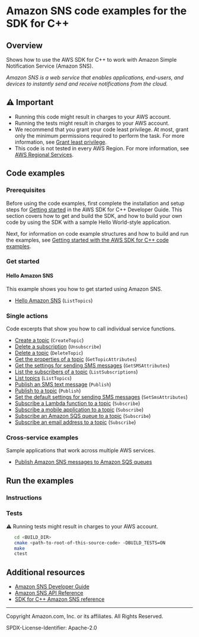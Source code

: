 <!--Generated by WRITEME on 2023-05-08 16:48:12.130402 (UTC)-->
# Amazon SNS code examples for the SDK for C++

## Overview

Shows how to use the AWS SDK for C++ to work with Amazon Simple Notification Service (Amazon SNS).

<!--custom.overview.start-->
<!--custom.overview.end-->

*Amazon SNS is a web service that enables applications, end-users, and devices to instantly send and receive notifications from the cloud.*

## ⚠ Important

* Running this code might result in charges to your AWS account.
* Running the tests might result in charges to your AWS account.
* We recommend that you grant your code least privilege. At most, grant only the minimum permissions required to perform the task. For more information, see [Grant least privilege](https://docs.aws.amazon.com/IAM/latest/UserGuide/best-practices.html#grant-least-privilege).
* This code is not tested in every AWS Region. For more information, see [AWS Regional Services](https://aws.amazon.com/about-aws/global-infrastructure/regional-product-services).

<!--custom.important.start-->
<!--custom.important.end-->

## Code examples

### Prerequisites



Before using the code examples, first complete the installation and setup steps
for [Getting started](https://docs.aws.amazon.com/sdk-for-cpp/v1/developer-guide/getting-started.html) in the AWS SDK for
C++ Developer Guide.
This section covers how to get and build the SDK, and how to build your own code by using the SDK with a
sample Hello World-style application.

Next, for information on code example structures and how to build and run the examples, see [Getting started with the AWS SDK for C++ code examples](https://docs.aws.amazon.com/sdk-for-cpp/v1/developer-guide/getting-started-code-examples.html).


<!--custom.prerequisites.start-->
<!--custom.prerequisites.end-->


### Get started

#### Hello Amazon SNS

This example shows you how to get started using Amazon SNS.

* [Hello Amazon SNS](hello_sns/CMakeLists.txt#L4) (`ListTopics`)

### Single actions

Code excerpts that show you how to call individual service functions.

* [Create a topic](create_topic.cpp#L23) (`CreateTopic`)
* [Delete a subscription](unsubscribe.cpp#L23) (`Unsubscribe`)
* [Delete a topic](delete_topic.cpp#L23) (`DeleteTopic`)
* [Get the properties of a topic](get_topic_attributes.cpp#L24) (`GetTopicAttributes`)
* [Get the settings for sending SMS messages](get_sms_type.cpp#L23) (`GetSMSAttributes`)
* [List the subscribers of a topic](list_subscriptions.cpp#L23) (`ListSubscriptions`)
* [List topics](list_topics.cpp#L23) (`ListTopics`)
* [Publish an SMS text message](publish_sms.cpp#L23) (`Publish`)
* [Publish to a topic](publish_to_topic.cpp#L23) (`Publish`)
* [Set the default settings for sending SMS messages](set_sms_type.cpp#L23) (`SetSmsAttributes`)
* [Subscribe a Lambda function to a topic](subscribe_lambda.cpp#L23) (`Subscribe`)
* [Subscribe a mobile application to a topic](subscribe_app.cpp#L23) (`Subscribe`)
* [Subscribe an Amazon SQS queue to a topic](../cross-service/topics_and_queues/messaging_with_topics_and_queues.cpp#L808) (`Subscribe`)
* [Subscribe an email address to a topic](subscribe_email.cpp#L18) (`Subscribe`)

### Cross-service examples

Sample applications that work across multiple AWS services.

* [Publish Amazon SNS messages to Amazon SQS queues](../../example_code/cross-service/topics_and_queues) 

## Run the examples

### Instructions


<!--custom.instructions.start-->
<!--custom.instructions.end-->

### Tests

⚠ Running tests might result in charges to your AWS account.


```sh
   cd <BUILD_DIR>
   cmake <path-to-root-of-this-source-code> -DBUILD_TESTS=ON
   make
   ctest
```

<!--custom.tests.start-->
<!--custom.tests.end-->

## Additional resources

* [Amazon SNS Developer Guide](https://docs.aws.amazon.com/sns/latest/dg/welcome.html)
* [Amazon SNS API Reference](https://docs.aws.amazon.com/sns/latest/api/welcome.html)
* [SDK for C++ Amazon SNS reference](https://sdk.amazonaws.com/cpp/api/LATEST/aws-cpp-sdk-sns/html/annotated.html)

<!--custom.resources.start-->
<!--custom.resources.end-->

---

Copyright Amazon.com, Inc. or its affiliates. All Rights Reserved.

SPDX-License-Identifier: Apache-2.0